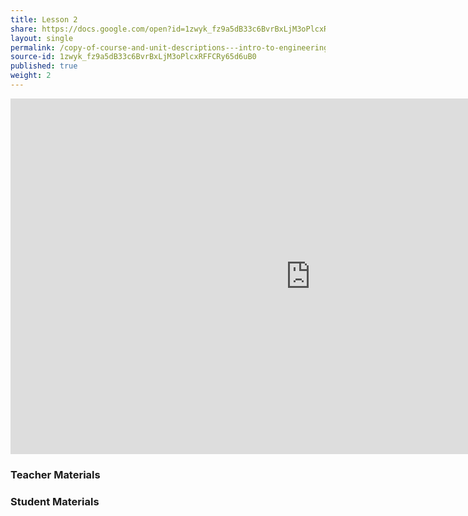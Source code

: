 ```yaml
---
title: Lesson 2
share: https://docs.google.com/open?id=1zwyk_fz9a5dB33c6BvrBxLjM3oPlcxRFFCRy65d6uB0
layout: single
permalink: /copy-of-course-and-unit-descriptions---intro-to-engineering-de-only-copy/
source-id: 1zwyk_fz9a5dB33c6BvrBxLjM3oPlcxRFFCRy65d6uB0
published: true
weight: 2
---
```

<iframe src="https://docs.google.com/presentation/d/e/2PACX-1vRsQYPW-98UzzvX46aAD4NOC-_w1zMbXEsmqiZ0bg-tn1l5293dHfCGytlx6YhQ51TgF3n4AFQFJ1rz/embed?start=false&loop=false&delayms=3000" frameborder="0" width="960" height="569" allowfullscreen="true" mozallowfullscreen="true" webkitallowfullscreen="true"></iframe>

### Teacher Materials

### Student Materials


